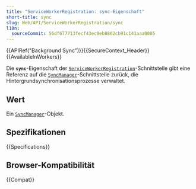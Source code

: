 ```yaml
---
title: "ServiceWorkerRegistration: sync-Eigenschaft"
short-title: sync
slug: Web/API/ServiceWorkerRegistration/sync
l10n:
  sourceCommit: 56df677713fecf43ec0eb8862cb91c141aaa0005
---
```


{{APIRef("Background Sync")}}{{SecureContext_Header}}{{AvailableInWorkers}}

Die **`sync`**-Eigenschaft der
[`ServiceWorkerRegistration`](/de/docs/Web/API/ServiceWorkerRegistration)-Schnittstelle gibt eine Referenz auf die
[`SyncManager`](/de/docs/Web/API/SyncManager)-Schnittstelle zurück, die Hintergrundsynchronisationsprozesse verwaltet.

## Wert

Ein [`SyncManager`](/de/docs/Web/API/SyncManager)-Objekt.

## Spezifikationen

{{Specifications}}

## Browser-Kompatibilität

{{Compat}}
